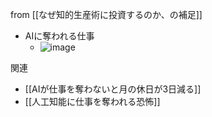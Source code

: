 
from [[なぜ知的生産術に投資するのか、の補足]]
- AIに奪われる仕事
    - ![image](https://gyazo.com/c3d2c65c4e2abe2499d3d1e0d0ec39d5/thumb/1000)

関連
- [[AIが仕事を奪わないと月の休日が3日減る]]
- [[人工知能に仕事を奪われる恐怖]]


